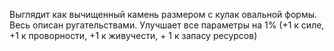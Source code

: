 Выглядит как вычищенный камень размером с кулак овальной формы. Весь описан ругательствами. Улучшает все параметры на 1% (+1 к силе, +1 к проворности, +1 к живучести, + 1 к запасу ресурсов)